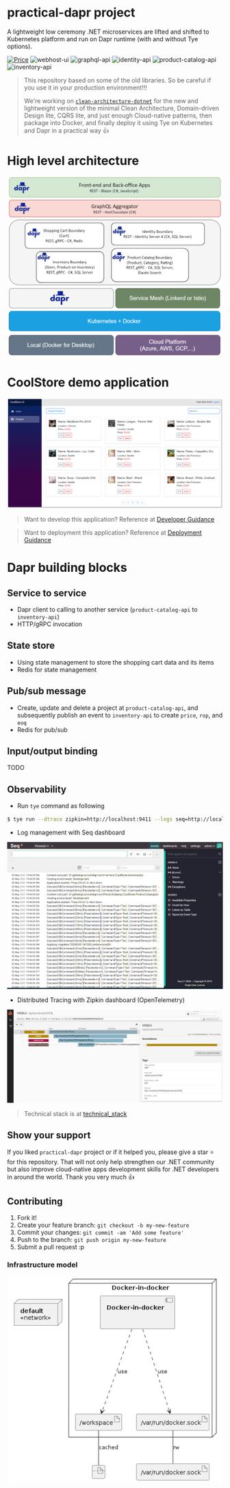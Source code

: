 # practical-dapr project

A lightweight low ceremony .NET microservices are lifted and shifted to Kubernetes platform and run on Dapr runtime (with and without Tye options).

[![Price](https://img.shields.io/badge/price-FREE-0098f7.svg)](https://github.com/thangchung/practical-dapr/blob/master/LICENSE)
![webhost-ui](https://github.com/thangchung/practical-dapr/workflows/webhost-ui-ci/badge.svg?branch=master)
![graphql-api](https://github.com/thangchung/practical-dapr/workflows/graphql-ci/badge.svg?branch=master)
![identity-api](https://github.com/thangchung/practical-dapr/workflows/identity-ci/badge.svg?branch=master)
![product-catalog-api](https://github.com/thangchung/practical-dapr/workflows/product-catalog-ci/badge.svg?branch=master)
![inventory-api](https://github.com/thangchung/practical-dapr/workflows/inventory-ci/badge.svg?branch=master)

> This repository based on some of the old libraries. So be careful if you use it in your production environment!!!
>
> We're working on [`clean-architecture-dotnet`](https://github.com/thangchung/clean-architecture-dotnet) for the new and lightweight version of the minimal Clean Architecture, Domain-driven Design lite, CQRS lite, and just enough Cloud-native patterns, then package into Docker, and finally deploy it using Tye on Kubernetes and Dapr in a practical way 👍

# High level architecture

![](docs/assets/high_level_architecture.png)

# CoolStore demo application

![](docs/assets/webui-products.png)

> Want to develop this application? Reference at [Developer Guidance](/docs/developer_guide.md)

> Want to deployment this application? Reference at [Deployment Guidance](/docs/deployment_guide.md)

# Dapr building blocks

## Service to service

- Dapr client to calling to another service (`product-catalog-api` to `inventory-api`)
- HTTP/gRPC invocation

## State store

- Using state management to store the shopping cart data and its items
- Redis for state management

## Pub/sub message

- Create, update and delete a project at `product-catalog-api`, and subsequently publish an event to `inventory-api` to create `price`, `rop`, and `eoq`
- Redis for pub/sub

## Input/output binding

TODO

## Observability

- Run `tye` command as following

```bash
$ tye run --dtrace zipkin=http://localhost:9411 --logs seq=http://localhost:5340
```

- Log management with Seq dashboard

![](docs/assets/seq_dashboard.png)

- Distributed Tracing with Zipkin dashboard (OpenTelemetry)

![](docs/assets/zipkin_dashboard.png)

> Technical stack is at [technical_stack](/docs/technical_stack.md)

## Show your support

If you liked `practical-dapr` project or if it helped you, please give a star :star: for this repository. That will not only help strengthen our .NET community but also improve cloud-native apps development skills for .NET developers in around the world. Thank you very much :+1:

## Contributing

1. Fork it!
2. Create your feature branch: `git checkout -b my-new-feature`
3. Commit your changes: `git commit -am 'Add some feature'`
4. Push to the branch: `git push origin my-new-feature`
5. Submit a pull request :p


### Infrastructure model

![Insfrastructure model](.infragenie/infrastructure_model.png)